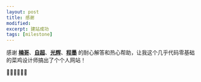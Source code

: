 ```yaml
---
layout: post
title: 感谢
modified:
excerpt: 建站成功
tags: [milestone]
---
```




感谢 **[楠哥](http://tobeyouth.github.io)**、**[自超](http://buaaxprint.com/wordpress/)**、**[光辉](https://github.com/GHfan)**、**[程墨](http://tvvomomo.github.io/)** 的耐心解答和热心帮助，让我这个几乎代码零基础的菜鸡设计师搞出了个个人网站！

🙏🙏🙏😁😁😁
